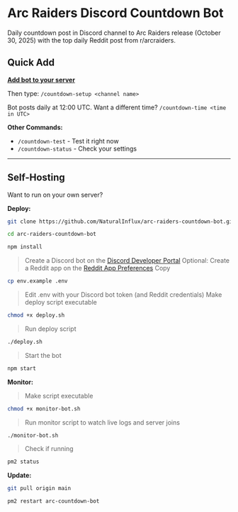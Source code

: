 # Arc Raiders Discord Countdown Bot

Daily countdown post in Discord channel to Arc Raiders release (October 30, 2025) with the top daily Reddit post from r/arcraiders.

## Quick Add

[**Add bot to your server**](https://discord.com/oauth2/authorize?client_id=1413486967525478462&permissions=51264&integration_type=0&scope=bot)

Then type:
`/countdown-setup <channel name>`

Bot posts daily at 12:00 UTC.
Want a different time?
`/countdown-time <time in UTC>`

**Other Commands:**
- `/countdown-test` - Test it right now
- `/countdown-status` - Check your settings

---

## Self-Hosting

Want to run on your own server?

**Deploy:**
```bash
git clone https://github.com/NaturalInflux/arc-raiders-countdown-bot.git
```
```bash
cd arc-raiders-countdown-bot
```
```bash
npm install
```
> Create a Discord bot on the [Discord Developer Portal](https://discord.com/developers/applications)
> Optional: Create a Reddit app on the [Reddit App Preferences](https://www.reddit.com/prefs/apps)
> Copy 
```bash
cp env.example .env
```
> Edit .env with your Discord bot token (and Reddit credentials)
> Make deploy script executable
```bash
chmod +x deploy.sh
```
> Run deploy script
```bash
./deploy.sh
```
> Start the bot
```bash
npm start
```

**Monitor:**
> Make script executable
```bash
chmod +x monitor-bot.sh
```
> Run monitor script to watch live logs and server joins
```bash
./monitor-bot.sh
```
> Check if running
```bash
pm2 status
```

**Update:**
```bash
git pull origin main
```
```bash
pm2 restart arc-countdown-bot
```